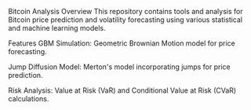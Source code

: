 Bitcoin Analysis
Overview
This repository contains tools and analysis for Bitcoin price prediction and volatility forecasting using various statistical and machine learning models.

Features
GBM Simulation: Geometric Brownian Motion model for price forecasting.

Jump Diffusion Model: Merton's model incorporating jumps for price prediction.

Risk Analysis: Value at Risk (VaR) and Conditional Value at Risk (CVaR) calculations.
